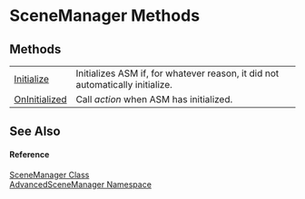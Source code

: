 # SceneManager Methods




## Methods
<table>
<tr>
<td><a href="M_AdvancedSceneManager_SceneManager_Initialize">Initialize</a></td>
<td>Initializes ASM if, for whatever reason, it did not automatically initialize.</td></tr>
<tr>
<td><a href="M_AdvancedSceneManager_SceneManager_OnInitialized">OnInitialized</a></td>
<td>Call <em>action</em> when ASM has initialized.</td></tr>
</table>

## See Also


#### Reference
<a href="T_AdvancedSceneManager_SceneManager">SceneManager Class</a>  
<a href="N_AdvancedSceneManager">AdvancedSceneManager Namespace</a>  
